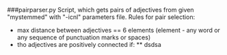 ###pairparser.py
Script, which gets pairs of adjectives from given "mystemmed" with "-icnl" parameters file.
Rules for pair selection:
* max distance between adjectives == 6 elements (element - any word or any sequence of punctuation marks or spaces)
* tho adjectives are positively connected if:
** dsdsa

